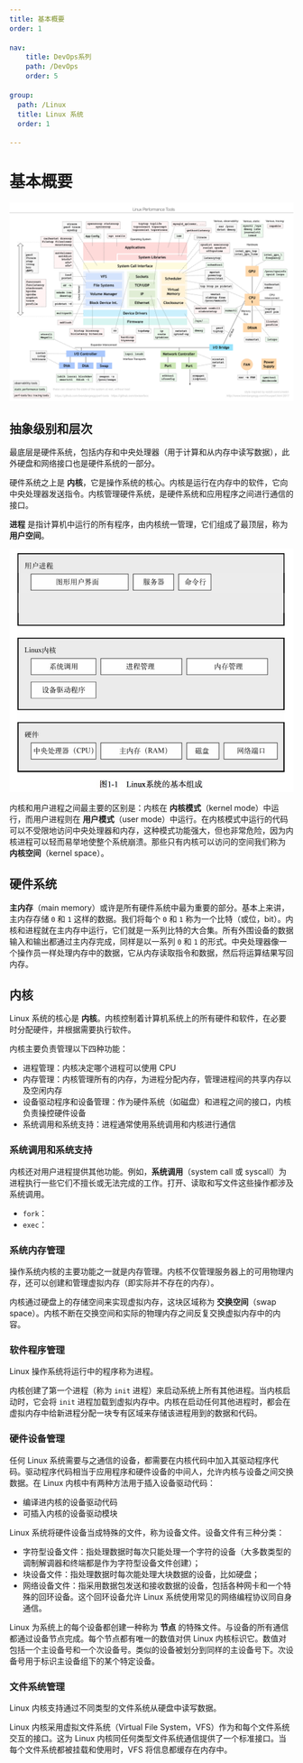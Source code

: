 ```yaml
---
title: 基本概要
order: 1

nav:
    title: DevOps系列
    path: /DevOps
    order: 5

group:
  path: /Linux
  title: Linux 系统
  order: 1
    
---
```



# 基本概要

![Linux Performance Tools](../assets/linux-perf-tools-full.fb52c098.png)

## 抽象级别和层次

最底层是硬件系统，包括内存和中央处理器（用于计算和从内存中读写数据），此外硬盘和网络接口也是硬件系统的一部分。

硬件系统之上是 **内核**，它是操作系统的核心。内核是运行在内存中的软件，它向中央处理器发送指令。内核管理硬件系统，是硬件系统和应用程序之间进行通信的接口。

**进程** 是指计算机中运行的所有程序，由内核统一管理，它们组成了最顶层，称为 **用户空间**。

![Linux Level](../assets/linux-level.8ed452ac.png)

内核和用户进程之间最主要的区别是：内核在 **内核模式**（kernel mode）中运行，而用户进程则在 **用户模式**（user mode）中运行。在内核模式中运行的代码可以不受限地访问中央处理器和内存，这种模式功能强大，但也非常危险，因为内核进程可以轻而易举地使整个系统崩溃。那些只有内核可以访问的空间我们称为 **内核空间**（kernel space）。

## 硬件系统

**主内存**（main memory）或许是所有硬件系统中最为重要的部分。基本上来讲，主内存存储 `0` 和 `1` 这样的数据。我们将每个 `0` 和 `1` 称为一个比特（或位，bit）。内核和进程就在主内存中运行，它们就是一系列比特的大合集。所有外围设备的数据输入和输出都通过主内存完成，同样是以一系列 `0` 和 `1` 的形式。中央处理器像一个操作员一样处理内存中的数据，它从内存读取指令和数据，然后将运算结果写回内存。

## 内核

Linux 系统的核心是 **内核**。内核控制着计算机系统上的所有硬件和软件，在必要时分配硬件，并根据需要执行软件。

内核主要负责管理以下四种功能：

- 进程管理：内核决定哪个进程可以使用 CPU
- 内存管理：内核管理所有的内存，为进程分配内存，管理进程间的共享内存以及空闲内存
- 设备驱动程序和设备管理：作为硬件系统（如磁盘）和进程之间的接口，内核负责操控硬件设备
- 系统调用和系统支持：进程通常使用系统调用和内核进行通信

### 系统调用和系统支持

内核还对用户进程提供其他功能。例如，**系统调用**（system call 或 syscall）为进程执行一些它们不擅长或无法完成的工作。打开、读取和写文件这些操作都涉及系统调用。

- `fork`：
- `exec`：

### 系统内存管理

操作系统内核的主要功能之一就是内存管理。内核不仅管理服务器上的可用物理内存，还可以创建和管理虚拟内存（即实际并不存在的内存）。

内核通过硬盘上的存储空间来实现虚拟内存，这块区域称为 **交换空间**（swap space）。内核不断在交换空间和实际的物理内存之间反复交换虚拟内存中的内容。

### 软件程序管理

Linux 操作系统将运行中的程序称为进程。

内核创建了第一个进程（称为 `init` 进程）来启动系统上所有其他进程。当内核启动时，它会将 `init` 进程加载到虚拟内存中。内核在启动任何其他进程时，都会在虚拟内存中给新进程分配一块专有区域来存储该进程用到的数据和代码。

### 硬件设备管理

任何 Linux 系统需要与之通信的设备，都需要在内核代码中加入其驱动程序代码。驱动程序代码相当于应用程序和硬件设备的中间人，允许内核与设备之间交换数据。在 Linux 内核中有两种方法用于插入设备驱动代码：

- 编译进内核的设备驱动代码
- 可插入内核的设备驱动模块

Linux 系统将硬件设备当成特殊的文件，称为设备文件。设备文件有三种分类：

- 字符型设备文件：指处理数据时每次只能处理一个字符的设备（大多数类型的调制解调器和终端都是作为字符型设备文件创建）；
- 块设备文件：指处理数据时每次能处理大块数据的设备，比如硬盘；
- 网络设备文件：指采用数据包发送和接收数据的设备，包括各种网卡和一个特殊的回环设备。这个回环设备允许 Linux 系统使用常见的网络编程协议同自身通信。

Linux 为系统上的每个设备都创建一种称为 **节点** 的特殊文件。与设备的所有通信都通过设备节点完成。每个节点都有唯一的数值对供 Linux 内核标识它。数值对包括一个主设备号和一个次设备号。类似的设备被划分到同样的主设备号下。次设备号用于标识主设备组下的某个特定设备。

### 文件系统管理

Linux 内核支持通过不同类型的文件系统从硬盘中读写数据。

Linux 内核采用虚拟文件系统（Virtual File System，VFS）作为和每个文件系统交互的接口。这为 Linux 内核同任何类型文件系统通信提供了一个标准接口。当每个文件系统都被挂载和使用时，VFS 将信息都缓存在内存中。
